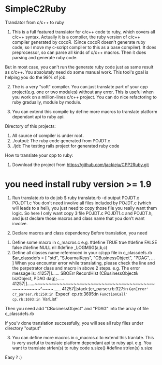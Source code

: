 # SimpleC2Ruby
Translator from c/c++ to ruby


1. This is a full featured translator for c/c++ code to ruby, which covers all c/c++ syntax.
Actually it is a compiler, the ruby version of c/c++ compiler generated by cocoR. (Since cocoR doesn't generate ruby code, so I move my c-script compiler to this as a base compiler). It does preprocessor, so can parse all kinds of c/c++ macros. 
Then it does parsing and generate ruby code.

But in most case, you can't run the generate ruby code just as same result as c/c++.
You absolutely need do some manual work. This tool's goal is helping you do the 99% of job.

2. The is a very "soft" compiler. You can just translate part of your cpp project(e.g. one or two modules) without any error. This is useful when you work on a million-lines c/c++ project. You can do nice refactoring to ruby gradually,  module by module.

3. You can extend this compile by define more macros to translate platform dependant api to ruby api.

Directory of this projects:
1. All source of compiler is under root.
2. ./output: The ruby code generated from POJDT.c
3. ./jdt: The testing rails project for generated ruby code

How to translate your cpp to ruby:
1. Download the project from https://github.com/jackieju/CPP2Ruby.git
# you need install ruby version >= 1.9

1. Run translate.rb to do job
$ ruby translate.rb -d output POJDT.c POJDT1.c
You don't need involve all files included by POJDT.c (which will leads to a hell), you just
need to copy those file you really want them logic.
So here I only want copy 3 file POJDT.c POJDT1.c and POJDT.h, and just declare those macros and class name that you don't want involve.

2. Declare macros and class dependency
Before translation, you need 
1) Define some macro in c_macros.c
e.g.
	#define TRUE true
	#define FALSE false
	#define NULL nil
	#define _LOGMSG(a,b,c)
2) Define all classes name referenced in your c/cpp file in c_classdefs.rb
$ar_classdefs = [
    "std",
    "SJournalKeys",
    "CBusinessObject",
    "PDAG",
...
    ]
	When you encounter error while translating, please check the line and the perpetrator class and macro in above 2 steps.
e.g. The error message is:
41257|]...... SBOErr RecordHist (CBusinessObject& bizObject, PDAG dag);......
41257|]......~~~~~~~~~~~~~~~~~~~~~~~~~~~~~~~~~~~~~~~~~~~~~~~~~~~~~^~~~~......
41257|]stack:(cr_parser.rb:327:in `GenError'
cr_parser.rb:250:in `Expect'
cp.rb:3695:in `FunctionCall'
cp.rb:1693:in `VarList'

Then you need add "CBusinessObject" and "PDAG" into the array of file c_classdefs.rb
	
	
If you'v done translation successfully, you will see all ruby files under directory "output"

3. You can define more macros in c_macros.c to extend this tranlate. 
This is very useful to translate platform dependant api to ruby api.
e.g. You want to translate strlen(s) to ruby code s.size()
#define strlen(s) s.size

Easy ? :)

